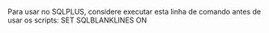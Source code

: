 Para usar no SQLPLUS, considere executar esta linha de comando antes de usar os scripts:
SET SQLBLANKLINES ON

